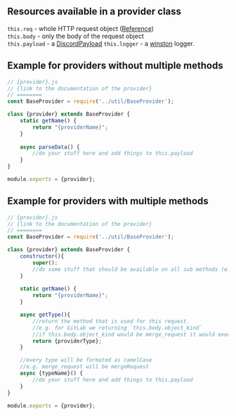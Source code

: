 ## Resources available in a provider class  
`this.req` - whole HTTP request object ([Reference](http://expressjs.com/de/4x/api.html#req))  
`this.body` - only the body of the request object  
`this.payload` - a [DiscordPayload](util/DiscordPayload.md)
`this.logger` - a [winston](https://github.com/winstonjs/winston) logger.

## Example for providers without multiple methods
```js
// {provider}.js
// {link to the documentation of the provider}
// ========
const BaseProvider = require('../util/BaseProvider');

class {provider} extends BaseProvider {
    static getName() {
        return "{providerName}";
    }
    
    async parseData() {
        //do your stuff here and add things to this.payload
    }
}

module.exports = {provider};
```

## Example for providers with multiple methods
```js
// {provider}.js
// {link to the documentation of the provider}
// ========
const BaseProvider = require('../util/BaseProvider');

class {provider} extends BaseProvider {
    constructor(){
        super();
        //do some stuff that should be available on all sub methods (e.g. setting the discord embed color)
    }
    
    static getName() {
        return "{providerName}";
    }

    async getType(){
        //return the method that is used for this request.
        //e.g. for GitLab we returning `this.body.object_kind`  
        //if this.body.object_kind would be merge_request it would execute the sub method mergeRequest in this class here.
        return {providerType};
    }

    //every type will be formated as camelCase
    //e.g. merge_request will be mergeRequest
    async {typeName}() {
        //do your stuff here and add things to this.payload
    }
}

module.exports = {provider};
```
